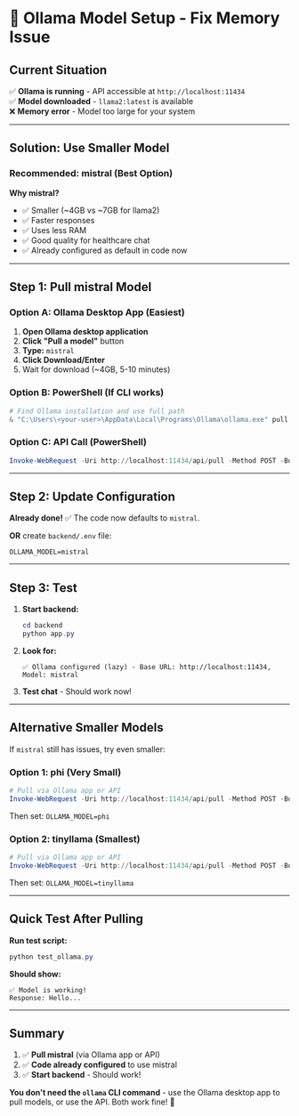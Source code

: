 # 🔧 Ollama Model Setup - Fix Memory Issue

## Current Situation

✅ **Ollama is running** - API accessible at `http://localhost:11434`  
✅ **Model downloaded** - `llama2:latest` is available  
❌ **Memory error** - Model too large for your system  

---

## Solution: Use Smaller Model

### Recommended: **mistral** (Best Option)

**Why mistral?**
- ✅ Smaller (~4GB vs ~7GB for llama2)
- ✅ Faster responses
- ✅ Uses less RAM
- ✅ Good quality for healthcare chat
- ✅ Already configured as default in code now

---

## Step 1: Pull mistral Model

### Option A: Ollama Desktop App (Easiest)
1. **Open Ollama desktop application**
2. **Click "Pull a model"** button
3. **Type:** `mistral`
4. **Click Download/Enter**
5. Wait for download (~4GB, 5-10 minutes)

### Option B: PowerShell (If CLI works)
```powershell
# Find Ollama installation and use full path
& "C:\Users\<your-user>\AppData\Local\Programs\Ollama\ollama.exe" pull mistral
```

### Option C: API Call (PowerShell)
```powershell
Invoke-WebRequest -Uri http://localhost:11434/api/pull -Method POST -Body '{"name":"mistral"}' -ContentType "application/json"
```

---

## Step 2: Update Configuration

**Already done!** ✅ The code now defaults to `mistral`.

**OR** create `backend/.env` file:
```
OLLAMA_MODEL=mistral
```

---

## Step 3: Test

1. **Start backend:**
   ```powershell
   cd backend
   python app.py
   ```

2. **Look for:**
   ```
   ✅ Ollama configured (lazy) - Base URL: http://localhost:11434, Model: mistral
   ```

3. **Test chat** - Should work now!

---

## Alternative Smaller Models

If `mistral` still has issues, try even smaller:

### Option 1: phi (Very Small)
```powershell
# Pull via Ollama app or API
Invoke-WebRequest -Uri http://localhost:11434/api/pull -Method POST -Body '{"name":"phi"}' -ContentType "application/json"
```
Then set: `OLLAMA_MODEL=phi`

### Option 2: tinyllama (Smallest)
```powershell
# Pull via Ollama app or API
Invoke-WebRequest -Uri http://localhost:11434/api/pull -Method POST -Body '{"name":"tinyllama"}' -ContentType "application/json"
```
Then set: `OLLAMA_MODEL=tinyllama`

---

## Quick Test After Pulling

**Run test script:**
```powershell
python test_ollama.py
```

**Should show:**
```
✅ Model is working!
Response: Hello...
```

---

## Summary

1. ✅ **Pull mistral** (via Ollama app or API)
2. ✅ **Code already configured** to use mistral
3. ✅ **Start backend** - Should work!

**You don't need the `ollama` CLI command** - use the Ollama desktop app to pull models, or use the API. Both work fine! 🚀

